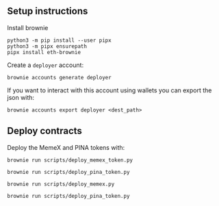 ## Setup instructions
Install brownie
```
python3 -m pip install --user pipx
python3 -m pipx ensurepath
pipx install eth-brownie
```

Create a `deployer` account:

`brownie accounts generate deployer`

If you want to interact with this account using wallets you can export the json with:

`brownie accounts export deployer <dest_path>`

## Deploy contracts
Deploy the MemeX and PINA tokens with:

`brownie run scripts/deploy_memex_token.py`

`brownie run scripts/deploy_pina_token.py`

`brownie run scripts/deploy_memex.py`

`brownie run scripts/deploy_pina_token.py`
